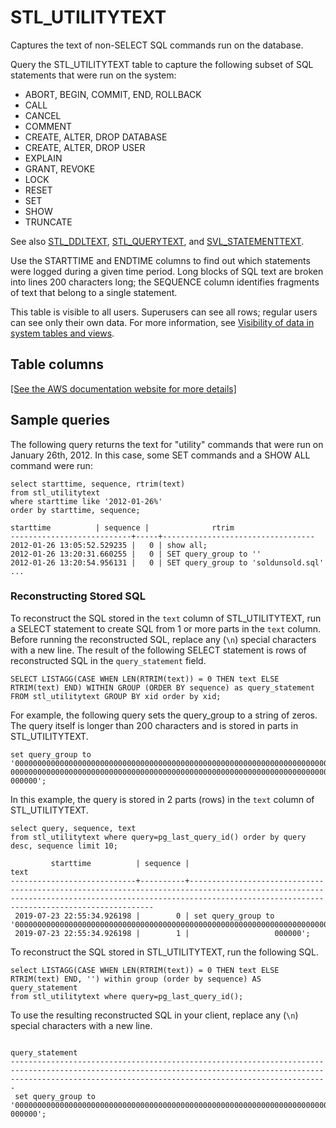# STL\_UTILITYTEXT<a name="r_STL_UTILITYTEXT"></a>

Captures the text of non\-SELECT SQL commands run on the database\.

Query the STL\_UTILITYTEXT table to capture the following subset of SQL statements that were run on the system:
+ ABORT, BEGIN, COMMIT, END, ROLLBACK
+ CALL
+ CANCEL
+ COMMENT
+ CREATE, ALTER, DROP DATABASE
+ CREATE, ALTER, DROP USER
+ EXPLAIN
+ GRANT, REVOKE
+ LOCK
+ RESET
+ SET
+ SHOW
+ TRUNCATE

See also [STL\_DDLTEXT](r_STL_DDLTEXT.md), [STL\_QUERYTEXT](r_STL_QUERYTEXT.md), and [SVL\_STATEMENTTEXT](r_SVL_STATEMENTTEXT.md)\.

Use the STARTTIME and ENDTIME columns to find out which statements were logged during a given time period\. Long blocks of SQL text are broken into lines 200 characters long; the SEQUENCE column identifies fragments of text that belong to a single statement\.

This table is visible to all users\. Superusers can see all rows; regular users can see only their own data\. For more information, see [Visibility of data in system tables and views](c_visibility-of-data.md)\.

## Table columns<a name="r_STL_UTILITYTEXT-table-columns"></a>

[\[See the AWS documentation website for more details\]](http://docs.aws.amazon.com/redshift/latest/dg/r_STL_UTILITYTEXT.html)

## Sample queries<a name="r_STL_UTILITYTEXT-sample-queries"></a>

The following query returns the text for "utility" commands that were run on January 26th, 2012\. In this case, some SET commands and a SHOW ALL command were run: 

```
select starttime, sequence, rtrim(text)
from stl_utilitytext
where starttime like '2012-01-26%'
order by starttime, sequence;

starttime          | sequence |              rtrim
---------------------------+-----+----------------------------------
2012-01-26 13:05:52.529235 |   0 | show all;
2012-01-26 13:20:31.660255 |   0 | SET query_group to ''
2012-01-26 13:20:54.956131 |   0 | SET query_group to 'soldunsold.sql'
...
```

### Reconstructing Stored SQL<a name="r_STL_UTILITYTEXT-reconstruct-sql"></a>

To reconstruct the SQL stored in the `text` column of STL\_UTILITYTEXT, run a SELECT statement to create SQL from 1 or more parts in the `text` column\. Before running the reconstructed SQL, replace any \(`\n`\) special characters with a new line\. The result of the following SELECT statement is rows of reconstructed SQL in the `query_statement` field\.

```
SELECT LISTAGG(CASE WHEN LEN(RTRIM(text)) = 0 THEN text ELSE RTRIM(text) END) WITHIN GROUP (ORDER BY sequence) as query_statement 
FROM stl_utilitytext GROUP BY xid order by xid;
```

For example, the following query sets the query\_group to a string of zeros\. The query itself is longer than 200 characters and is stored in parts in STL\_UTILITYTEXT\.

```
set query_group to '00000000000000000000000000000000000000000000000000000000000000000000000000000000
0000000000000000000000000000000000000000000000000000000000000000000000000000000000                  000000';
```

In this example, the query is stored in 2 parts \(rows\) in the `text` column of STL\_UTILITYTEXT\.

```
select query, sequence, text
from stl_utilitytext where query=pg_last_query_id() order by query desc, sequence limit 10;
```

```
         starttime          | sequence |                                                                                                   text                                                                                                   
----------------------------+----------+----------------------------------------------------------------------------------------------------------------------------------------------------------------------------------------------------------
 2019-07-23 22:55:34.926198 |        0 | set query_group to '00000000000000000000000000000000000000000000000000000000000000000000000000000000\n0000000000000000000000000000000000000000000000000000000000000000000000000000000000
 2019-07-23 22:55:34.926198 |        1 |                   000000';
```

To reconstruct the SQL stored in STL\_UTILITYTEXT, run the following SQL\. 

```
select LISTAGG(CASE WHEN LEN(RTRIM(text)) = 0 THEN text ELSE RTRIM(text) END, '') within group (order by sequence) AS query_statement 
from stl_utilitytext where query=pg_last_query_id();
```

To use the resulting reconstructed SQL in your client, replace any \(`\n`\) special characters with a new line\. 

```
                                                                                                                                      query_statement                                                                                                                                       
-------------------------------------------------------------------------------------------------------------------------------------------------------------------------------------------------------------------
 set query_group to '00000000000000000000000000000000000000000000000000000000000000000000000000000000\n0000000000000000000000000000000000000000000000000000000000000000000000000000000000                  000000';
```